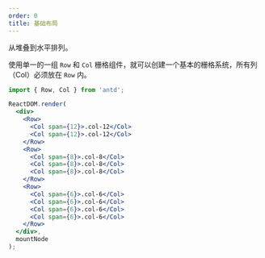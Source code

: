 ```yaml
---
order: 0
title: 基础布局
---
```


从堆叠到水平排列。

使用单一的一组 `Row` 和 `Col` 栅格组件，就可以创建一个基本的栅格系统，所有列（Col）必须放在 `Row` 内。



````jsx
import { Row, Col } from 'antd';

ReactDOM.render(
  <div>
    <Row>
      <Col span={12}>.col-12</Col>
      <Col span={12}>.col-12</Col>
    </Row>
    <Row>
      <Col span={8}>.col-8</Col>
      <Col span={8}>.col-8</Col>
      <Col span={8}>.col-8</Col>
    </Row>
    <Row>
      <Col span={6}>.col-6</Col>
      <Col span={6}>.col-6</Col>
      <Col span={6}>.col-6</Col>
      <Col span={6}>.col-6</Col>
    </Row>
  </div>,
  mountNode
);
````
